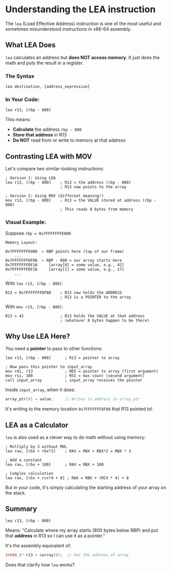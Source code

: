 # Understanding the LEA instruction

The `lea` (Load Effective Address) instruction is one of the most useful and sometimes misunderstood instructions in x86-64 assembly.

## What LEA Does

`lea` calculates an address but **does NOT access memory**. It just does the math and puts the result in a register.

### The Syntax
```assembly
lea destination, [address_expression]
```

### In Your Code:
```assembly
lea r13, [rbp - 800]
```

This means:
- **Calculate** the address `rbp - 800`
- **Store that address** in R13
- **Do NOT** read from or write to memory at that address

## Contrasting LEA with MOV

Let's compare two similar-looking instructions:

```assembly
; Version 1: Using LEA
lea r13, [rbp - 800]    ; R13 = the address (rbp - 800)
                        ; R13 now points to the array

; Version 2: Using MOV (different meaning!)
mov r13, [rbp - 800]    ; R13 = the VALUE stored at address (rbp - 800)
                        ; This reads 8 bytes from memory
```

### Visual Example:

Suppose `rbp = 0x7FFFFFFFE000`

```
Memory Layout:
                        
0x7FFFFFFFE000  ← RBP points here (top of our frame)
    ...
0x7FFFFFFFDF08  ← RBP - 800 = our array starts here
0x7FFFFFFFDF10     [array[0] = some value, e.g., 42]
0x7FFFFFFFDF18     [array[1] = some value, e.g., 17]
    ...
```

With `lea r13, [rbp - 800]`:
```
R13 = 0x7FFFFFFFDF08    ; R13 now holds the ADDRESS
                        ; R13 is a POINTER to the array
```

With `mov r13, [rbp - 800]`:
```
R13 = 42                ; R13 holds the VALUE at that address
                        ; (whatever 8 bytes happen to be there)
```

## Why Use LEA Here?

You need a **pointer** to pass to other functions:

```assembly
lea r13, [rbp - 800]      ; R13 = pointer to array

; Now pass this pointer to input_array
mov rdi, r13              ; RDI = pointer to array (first argument)
mov rsi, 100              ; RSI = max count (second argument)
call input_array          ; input_array receives the pointer
```

Inside `input_array`, when it does:
```cpp
array_ptr[0] = value;     // Writes to address in array_ptr
```

It's writing to the memory location `0x7FFFFFFFDF08` that R13 pointed to!

## LEA as a Calculator

`lea` is also used as a clever way to do math without using memory:

```assembly
; Multiply by 3 without MUL
lea rax, [rbx + rbx*2]    ; RAX = RBX + RBX*2 = RBX * 3

; Add a constant
lea rax, [rbx + 100]      ; RAX = RBX + 100

; Complex calculation
lea rax, [rbx + rcx*4 + 8] ; RAX = RBX + (RCX * 4) + 8
```

But in your code, it's simply calculating the starting address of your array on the stack.

## Summary

```assembly
lea r13, [rbp - 800]
```

Means: "Calculate where my array starts (800 bytes below RBP) and put that **address** in R13 so I can use it as a pointer."

It's the assembly equivalent of:
```cpp
int64_t* r13 = &array[0];  // Get the address of array
```

Does that clarify how `lea` works?